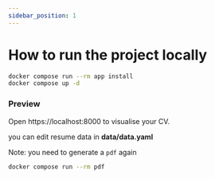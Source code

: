 ```yaml
---
sidebar_position: 1
---
```


# How to run the project locally
```bash
docker compose run --rm app install
docker compose up -d
```

### Preview

Open https://localhost:8000 to visualise your CV.

you can edit resume data in **data/data.yaml**

Note: you need to generate a `pdf` again

```bash
docker compose run --rm pdf
```
